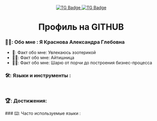  <div id="badges" align ="center">
  <a href="https://t.me/Alectse">
    <img src="https://img.shields.io/badge/TG-blue?style=for-the-badge&logo=TG&logoColor=white" alt="TG Badge" />
  </a>
  <a href= "https://mail.google.com/mail/u/0/#inbox">
    <img src="https://img.shields.io/badge/EMAIL-red?style=for-the-badge&logo=Gmail&logColor=white" alt="TG Badge"/>
  </a>
</div>
<div id="viewprof" align="center" >
    <img src="https://komarev.com/ghpvc/?username=Alexsuzztse&style=flat-square&color=blue" alt=""/>
</div>
<div id="heythere" align="center">
  <h1> Профиль на GITHUB </h1>
</div>

### 👩‍💻: Обо мне : Я Краснова Александра Глебовна
- 🧠: Факт обо мне: Увлекаюсь эзотерикой
- 👩‍✈️: Факт обо мне: Айтишница
- 🚴‍♀️: Факт обо мне: Шарю от порчи до построения бизнес-процесса

### 🛠️: Языки и инструменты :

<div>
 <img src "https://github.com/devicons/devicon/blob/master/icons/photoshop/photoshop-line.svg" wight"40" height"40"/>
 <img src "https://github.com/devicons/devicon/blob/master/icons/blender/blender-original-wordmark.svg" wight"40" height"40"/>
 <img src "https://github.com/devicons/devicon/blob/master/icons/figma/figma-original.svg" wight"40" height"40"/>
 <img src "https://github.com/devicons/devicon/blob/master/icons/git/git-original-wordmark.svg" wight"40" height"40"/>
 <img src "https://github.com/devicons/devicon/blob/master/icons/github/github-original-wordmark.svg" wight"40" height"40"/>
</div>

### 🏆: Достижения:
<div>
 <img src "https://github.com/ryo-ma/github-profile-trophy.vercel.app/?username=Alexsuzztse" alt=""/>
</div>
### ⌨️: Часто используемые языки :
<!--
**Alexsuzztse/Alexsuzztse** is a ✨ _special_ ✨ repository because its `README.md` (this file) appears on your GitHub profile.

Here are some ideas to get you started:

- 🔭 I’m currently working on ...
- 🌱 I’m currently learning ...
- 👯 I’m looking to collaborate on ...
- 🤔 I’m looking for help with ...
- 💬 Ask me about ...
- 📫 How to reach me: ...
- 😄 Pronouns: ...
- ⚡ Fun fact: ...
-->
